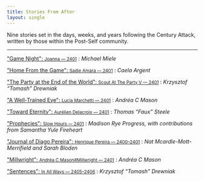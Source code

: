 ```yaml
---
title: Stories From After
layout: single
---
```


Nine stories set in the days, weeks, and years following the Century Attack, written by those within the Post-Self community.

-----

["Game Night": <small>Joanna — 2401</small>](/stories/game-night)
:   *Michael Miele*

["Home From the Game": <small>Sadie Amara — 2401</small>](/stories/home-from-the-game)
:   *Caela Argent*

["The Party at the End of the World": <small>Scout At The Party V — 2401</small>](/stories/the-party-at-the-end-of-the-world)
:   *Krzysztof “Tomash” Drewniak*

["A Well-Trained Eye": <small>Lucia Marchetti — 2401</small>](/stories/a-well-trained-eye)
:   *Andréa C Mason*

["Toward Eternity": <small>Aurélien Delacroix — 2401</small>](/stories/toward-eternity)
:   *Thomas “Faux” Steele*

["Prophecies": <small>Slow Hours — 2401</small>](/stories/prophecies)
:   *Madison Rye Progress, with contributions from Samantha Yule Fireheart*

["Journal of Diago Pereira": <small>Henrique Pereira — 2400–2401</small>](/stories/journal-of-diago-pereira)
:   *Nat Mcardle-Mott-Merrifield and Sarah Bloden*

["Millwright": <small>Andréa C Mason#Millwright — 2401</small>](/stories/millwright)
:   *Andréa C Mason*

["Sentences": <small>In All Ways — 2405–2406</small>](/stories/sentences)
:   *Krzysztof “Tomash” Drewniak*
